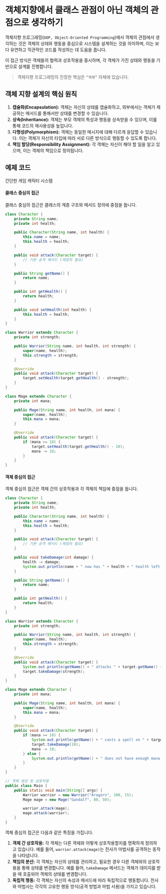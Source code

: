 # 객체지향에서 클래스 관점이 아닌 객체의 관점으로 생각하기

객체지향 프로그래밍(`OOP, Object-Oriented Programming`)에서 객체의 관점에서 생각하는 것은 객체의 상태와 행동을 중심으로 시스템을 설계하는 것을 의미하며, 이는 보다 유연하고 직관적인 코드를 작성하는 데 도움을 줍니다.

이 접근 방식은 객체들의 협력과 상호작용을 중시하며, 각 객체가 가진 상태와 행동을 기반으로 설계를 진행합니다.

>객체지향 프로그래밍의 진정한 핵심은 `“객체”` 자체에 있습니다.

## 객체 지향 설계의 핵심 원칙

1. **캡슐화(Encapsulation):** 객체는 자신의 상태를 캡슐화하고, 외부에서는 객체가 제공하는 메서드를 통해서만 상태를 변경할 수 있습니다.
2. **상속(Inheritance):** 객체는 부모 객체의 특성과 행동을 상속받을 수 있으며, 이를 통해 코드의 재사용성을 높입니다.
3. **다형성(Polymorphism):** 객체는 동일한 메시지에 대해 다르게 응답할 수 있습니다. 이는 객체가 자신의 타입에 따라 서로 다른 방식으로 행동할 수 있도록 합니다.
4. **책임 할당(Responsibility Assignment):** 각 객체는 자신이 해야 할 일을 알고 있으며, 이는 객체의 책임으로 정의됩니다.

## 예제 코드

간단한 게임 캐릭터 시스템

#### 클래스 중심의 접근

클래스 중심의 접근은 클래스의 계층 구조와 메서드 정의에 중점을 둡니다.

```java
class Character {
    private String name;
    private int health;

    public Character(String name, int health) {
        this.name = name;
        this.health = health;
    }

    public void attack(Character target) {
        // 기본 공격 메서드 (재정의 필요)
    }

    public String getName() {
        return name;
    }

    public int getHealth() {
        return health;
    }

    public void setHealth(int health) {
        this.health = health;
    }
}

class Warrior extends Character {
    private int strength;

    public Warrior(String name, int health, int strength) {
        super(name, health);
        this.strength = strength;
    }

    @Override
    public void attack(Character target) {
        target.setHealth(target.getHealth() - strength);
    }
}

class Mage extends Character {
    private int mana;

    public Mage(String name, int health, int mana) {
        super(name, health);
        this.mana = mana;
    }

    @Override
    public void attack(Character target) {
        if (mana >= 10) {
            target.setHealth(target.getHealth() - 10);
            mana -= 10;
        }
    }
}
```

#### 객체 중심의 접근

객체 중심의 접근은 객체 간의 상호작용과 각 객체의 책임에 중점을 둡니다.

```java
class Character {
    private String name;
    private int health;

    public Character(String name, int health) {
        this.name = name;
        this.health = health;
    }

    public void attack(Character target) {
        // 기본 공격 메서드 (재정의 필요)
    }

    public void takeDamage(int damage) {
        health -= damage;
        System.out.println(name + " now has " + health + " health left.");
    }

    public String getName() {
        return name;
    }

    public int getHealth() {
        return health;
    }
}

class Warrior extends Character {
    private int strength;

    public Warrior(String name, int health, int strength) {
        super(name, health);
        this.strength = strength;
    }

    @Override
    public void attack(Character target) {
        System.out.println(getName() + " attacks " + target.getName() + " with strength " + strength);
        target.takeDamage(strength);
    }
}

class Mage extends Character {
    private int mana;

    public Mage(String name, int health, int mana) {
        super(name, health);
        this.mana = mana;
    }

    @Override
    public void attack(Character target) {
        if (mana >= 10) {
            System.out.println(getName() + " casts a spell on " + target.getName());
            target.takeDamage(10);
            mana -= 10;
        } else {
            System.out.println(getName() + " does not have enough mana!");
        }
    }
}

// 객체 생성 및 상호작용
public class Main {
    public static void main(String[] args) {
        Warrior warrior = new Warrior("Aragorn", 100, 15);
        Mage mage = new Mage("Gandalf", 80, 50);

        warrior.attack(mage);
        mage.attack(warrior);
    }
}
```

객체 중심의 접근은 다음과 같은 특징을 가집니다.

1. **객체 간 상호작용:** 각 객체는 다른 객체와 어떻게 상호작용할지를 명확하게 정의하고 있습니다. 예를 들어, `warrior.attack(mage)`는 전사가 마법사를 공격하는 동작을 나타냅니다.
2. **책임의 분산:** 각 객체는 자신의 상태를 관리하고, 필요한 경우 다른 객체와의 상호작용을 통해 상태를 변경합니다. 예를 들어, `takeDamage` 메서드는 객체가 데미지를 받을 때 호출되어 객체의 상태를 변경합니다.
3. **독립적 행동:** 각 객체는 자신의 속성과 메서드에 따라 독립적으로 행동합니다. 전사와 마법사는 각각의 고유한 행동 방식(공격 방법과 마법 사용)을 가지고 있습니다.
